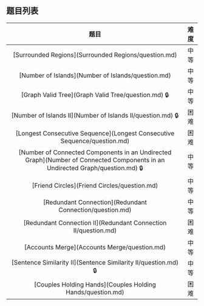## 题目列表  
| 题目 | 难度 |  
|:---:|:---:|  
| [Surrounded Regions](Surrounded Regions/question.md) | 中等 |   
| [Number of Islands](Number of Islands/question.md) | 中等 |   
| [Graph Valid Tree](Graph Valid Tree/question.md) :lock: | 中等 |   
| [Number of Islands II](Number of Islands II/question.md) :lock: | 困难 |   
| [Longest Consecutive Sequence](Longest Consecutive Sequence/question.md) | 困难 |   
| [Number of Connected Components in an Undirected Graph](Number of Connected Components in an Undirected Graph/question.md) :lock: | 中等 |   
| [Friend Circles](Friend Circles/question.md) | 中等 |   
| [Redundant Connection](Redundant Connection/question.md) | 中等 |   
| [Redundant Connection II](Redundant Connection II/question.md) | 困难 |   
| [Accounts Merge](Accounts Merge/question.md) | 中等 |   
| [Sentence Similarity II](Sentence Similarity II/question.md) :lock: | 中等 |   
| [Couples Holding Hands](Couples Holding Hands/question.md) | 困难 |   
